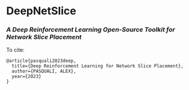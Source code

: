 # DeepNetSlice
### _A Deep Reinforcement Learning Open-Source Toolkit for Network Slice Placement_

To cite:
```
@article{pasquali2023deep,
  title={Deep Reinforcement Learning for Network Slice Placement},
  author={PASQUALI, ALEX},
  year={2023}
}
```